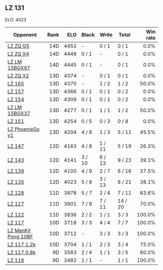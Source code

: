 ## LZ 131 ##

ELO: 4023

Opponent | Rank | ELO | Black | Write | Total | Win rate
---------|-----:|----:|-------|-------|-------|-------:
[LZ ZQ G5](LZ%20ZQ%20G5.md) | 14D | 4452 | - | 0 / 1 | 0 / 1 | 0.0%
[LZ ZQ X4](LZ%20ZQ%20X4.md) | 14D | 4448 | 0 / 1 | - | 0 / 1 | 0.0%
[LZ LM 15BGX97](LZ%20LM%2015BGX97.md) | 14D | 4445 | 0 / 1 | - | 0 / 1 | 0.0%
[LZ ZQ X2](LZ%20ZQ%20X2.md) | 13D | 4374 | - | 0 / 1 | 0 / 1 | 0.0%
[LZ 165](LZ%20165.md) | 13D | 4370 | - | 1 / 2 | 1 / 2 | 50.0%
[LZ 157](LZ%20157.md) | 13D | 4366 | 0 / 1 | 0 / 1 | 0 / 2 | 0.0%
[LZ 154](LZ%20154.md) | 13D | 4309 | 0 / 1 | 0 / 1 | 0 / 2 | 0.0%
[LZ LM 15BGX37](LZ%20LM%2015BGX37.md) | 13D | 4277 | 0 / 1 | 1 / 1 | 1 / 2 | 50.0%
[LZ 151](LZ%20151.md) | 13D | 4254 | 0 / 5 | 0 / 3 | 0 / 8 | 0.0%
[LZ PhoenixGo v1](LZ%20PhoenixGo%20v1.md) | 13D | 4204 | 4 / 8 | 1 / 3 | 5 / 11 | 45.5%
[LZ 147](LZ%20147.md) | 12D | 4163 | 4 / 8 | 1 / 11 | 5 / 19 | 26.3%
[LZ 143](LZ%20143.md) | 12D | 4141 | 3 / 10 | 6 / 13 | 9 / 23 | 39.1%
[LZ 139](LZ%20139.md) | 12D | 4100 | 4 / 9 | 2 / 7 | 6 / 16 | 37.5%
[LZ 135](LZ%20135.md) | 12D | 4023 | 5 / 8 | 3 / 13 | 8 / 21 | 38.1%
[LZ 128](LZ%20128.md) | 11D | 3978 | 5 / 7 | 2 / 4 | 7 / 11 | 63.6%
[LZ 127](LZ%20127.md) | 11D | 3901 | 7 / 9 | 7 / 11 | 14 / 20 | 70.0%
[LZ 122](LZ%20122.md) | 11D | 3836 | 2 / 2 | 1 / 1 | 3 / 3 | 100.0%
[LZ 117](LZ%20117.md) | 10D | 3718 | 3 / 3 | 4 / 4 | 7 / 7 | 100.0%
[LZ ManKit Pong 10BF](LZ%20ManKit%20Pong%2010BF.md) | 10D | 3712 | - | 3 / 3 | 3 / 3 | 100.0%
[LZ 117 1.2k](LZ%20117%201.2k.md) | 10D | 3704 | 1 / 1 | 2 / 3 | 3 / 4 | 75.0%
[LZ 117 0.8k](LZ%20117%200.8k.md) | 9D | 3583 | 2 / 4 | 1 / 1 | 3 / 5 | 60.0%
[LZ 116](LZ%20116.md) | 9D | 3482 | 1 / 1 | - | 1 / 1 | 100.0%
